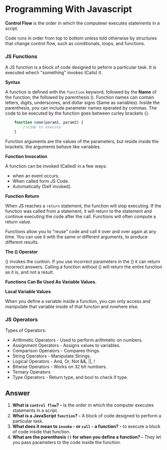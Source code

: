 # Programming With Javascript

**Control Flow** is the order in which the computewr executes statements in a script.

Code runs in order from top to bottom unless told otherwise by structures that change control flow, such as conditionals, loops, and functions.

### JS Functions

A JS function is a block of code designed to peform a particular task. It is executed whech "something" invokes (Calls) it.

**Syntax** 

A function is defined with the `function` keyword, followed by the __Name__ of the function, the followed by parenthesis (). Function names can contain letters, digits, underscores, and dollar signs (Same as variables). Inside the parenthesis, you can include parameter names eperated by commas. The code to be executed by the function goes between curley brackets {}.

```javascript
    function name(param1, param2) {
        //code to execute
    }
```

Function arguments are the values of the parameters, but reside inside the brackets. the arguments behave like variables.

**Function Invocation**

A function can be invoked (Called) in a few ways:

* when an event occurs.
* When called form JS Code.
* Automatically (Self invoked).

**Function Return**

When JS reaches a `return` statement, the function will stop executing. If the function was called from a statement, it will return to the statement and continue executing the code after the call. Functions will often compute a return value.

Functions allow you to "reuse" code and call it over and over again at any time. You can use it with the same or different arguments, to produce different results.

**The () Operator**

() invokes the cuntion. If you use incorrect parameters in the () it can return incorrect answers. Calling a function without () will return the entire function as it is, and not a result.

**Functions Can Be Used As Variable Values.**

**Local Variable Values**

When you define a variable inside a function, you can only access and manipulate that variable inside of that functon and nowhere else.

### JS Operators

Types of Operators:

* Arithmetic Operators - Used to perform arithmetic on numbers.
* Assignment Operators - Assigns values to variables.
* Comparison Operators - Compares things.
* String Operators - Manipulate Strings.
* Logical Operators - And, Or, Not &&, ||, !
* Bitwise Operators - Works on 32 bit numbers.
* Ternary Operators
* Type Operators - Return type, and bool to check if type.

## Answer

1. **What is `control flow`? -** Is the order in which the computer executes statements in a script.
2. **What is a JavaScript `function`? -** A block of code designed to perform a particular task.
3. **What does it mean to `invoke` - or `call` - a function? -** to execute a block of code inside that function.
4. **What are the parenthesis `()` for when you define a function? -** They let you pass parameters to the code inside the function.
